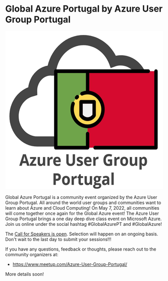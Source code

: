 # Global Azure Portugal by Azure User Group Portugal

[![Azure User Group Portugal](AZUGPT.png "Visit us here!")](https://www.globalazure.pt/)

Global Azure Portugal is a community event organized by the Azure User Group Portugal.
All around the world user groups and communities want to learn about Azure and Cloud Computing!
On May 7, 2022, all communities will come together once again for the Global Azure event! The Azure User Group Portugal brings a one day deep dive class event on Microsoft Azure. Join us online under the social hashtag #GlobalAzurePT and #GlobalAzure!


The [Call for Speakers is open](https://sessionize.com/global-azure-portugal-2022/). Selection will happen on an ongoing basis. Don't wait to the last day to submit your sessions!!! 


If you have any questions, feedback or thoughts, please reach out to the community organizers at:
* https://www.meetup.com/Azure-User-Group-Portugal/

More details soon!
